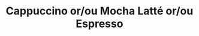 ---
title: "Cappuccino or/ou Mocha Latté or/ou Espresso"
description: ""
price_s: "3.75"
price_l: ""
price_lg: ""
weight: "9"
---